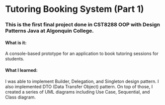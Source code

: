 # Tutoring Booking System (Part 1)

### This is the first final project done in CST8288 OOP with Design Patterns Java at Algonquin College.

#### What is it:
A console-based prototype for an application to book tutoring sessions for students. 

#### What I learned:
I was able to implement Builder, Delegation, and Singleton design pattern. I also implemented DTO (Data Transfer Object) pattern. On top of those, I created a series of UML diagrams including Use Case, Sequential, and Class diagram.


